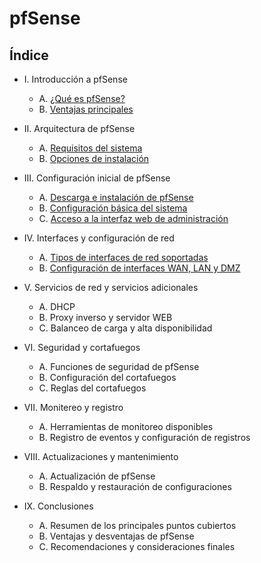 # pfSense

## Índice

- I. Introducción a pfSense
  - A. [¿Qué es pfSense?](apartados/quees.md)
  - B. [Ventajas principales](apartados/ventajas.md)
  
- II. Arquitectura de pfSense
  - A. [Requisitos del sistema](apartados/requisitos.md)
  - B. [Opciones de instalación](apartados/opciones.md)
  
- III. Configuración inicial de pfSense
  - A. [Descarga e instalación de pfSense](apartados/instalacion.md)
  - B. [Configuración básica del sistema](apartados/conf.md)
  - C. [Acceso a la interfaz web de administración](apartados/web.md)
  
- IV. Interfaces y configuración de red
  - A. [Tipos de interfaces de red soportadas](apartados/interfaces.md)
  - B. [Configuración de interfaces WAN, LAN y DMZ](apartados/confint.md)
  
 - V. Servicios de red y servicios adicionales
   - A. DHCP
   - B. Proxy inverso y servidor WEB
   - C. Balanceo de carga y alta disponibilidad
  
- VI. Seguridad y cortafuegos
   - A. Funciones de seguridad de pfSense
   - B. Configuración del cortafuegos
   - C. Reglas del cortafuegos
  
- VII. Monitereo y registro
   - A. Herramientas de monitoreo disponibles
   - B. Registro de eventos y configuración de registros
   
 - VIII. Actualizaciones y mantenimiento
   - A. Actualización de pfSense
   - B. Respaldo y restauración de configuraciones
    
 - IX. Conclusiones
   - A. Resumen de los principales puntos cubiertos
   - B. Ventajas y desventajas de pfSense
   - C. Recomendaciones y consideraciones finales
